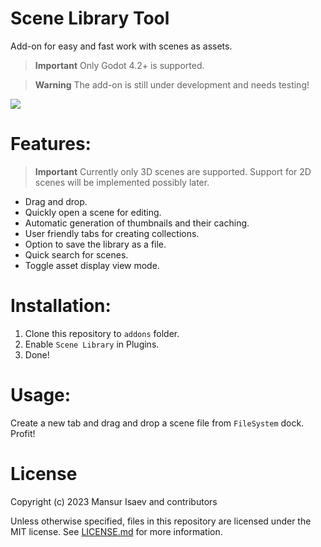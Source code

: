# Scene Library Tool

Add-on for easy and fast work with scenes as assets. 

> **Important**
> Only Godot 4.2+ is supported.

> **Warning**
> The add-on is still under development and needs testing!

![](https://github.com/4d49/scene-library/assets/8208165/b1546bc6-2b8a-4bdc-b178-8cefc961a6ef)

# Features:

> **Important**
> Currently only 3D scenes are supported. Support for 2D scenes will be implemented possibly later.

- Drag and drop.
- Quickly open a scene for editing.
- Automatic generation of thumbnails and their caching.
- User friendly tabs for creating collections.
- Option to save the library as a file.
- Quick search for scenes.
- Toggle asset display view mode.

# Installation:

1. Clone this repository to `addons` folder.
2. Enable `Scene Library` in Plugins.
4. Done!

# Usage:

Create a new tab and drag and drop a scene file from `FileSystem` dock. Profit!

# License

Copyright (c) 2023 Mansur Isaev and contributors

Unless otherwise specified, files in this repository are licensed under the
MIT license. See [LICENSE.md](LICENSE.md) for more information.
